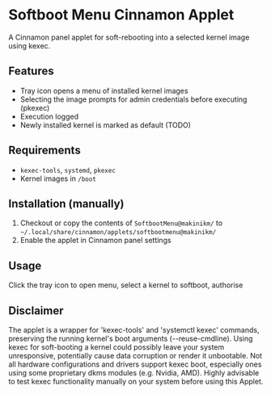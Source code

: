 # Softboot Menu Cinnamon Applet

A Cinnamon panel applet for soft-rebooting into a selected kernel image using kexec.

## Features
- Tray icon opens a menu of installed kernel images
- Selecting the image prompts for admin credentials before executing (pkexec)
- Execution logged
- Newly installed kernel is marked as default (TODO)

## Requirements
- `kexec-tools`, `systemd`, `pkexec`
- Kernel images in `/boot`

## Installation (manually)
1. Checkout or copy the contents of `SoftbootMenu@makinikm/` to `~/.local/share/cinnamon/applets/softbootmenu@makinikm/`
2. Enable the applet in Cinnamon panel settings

## Usage
Click the tray icon to open menu, select a kernel to softboot, authorise

## Disclaimer
The applet is a wrapper for 'kexec-tools' and 'systemctl kexec' commands, preserving the running kernel's boot arguments (--reuse-cmdline). Using kexec for soft-booting a kernel could possibly leave your system unresponsive, potentially cause data corruption or render it unbootable. Not all hardware configurations and drivers support kexec boot, especially ones using some proprietary dkms modules (e.g. Nvidia, AMD). Highly advisable to test kexec functionality manually on your system before using this Applet.
